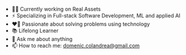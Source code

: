 - 👨‍💻 Currently working on Real Assets
- ⚡ Specializing in Full-stack Software Development, ML and applied AI
- ❤️‍🔥 Passionate about solving problems using technology
- 📚 Lifelong Learner
- 💬 Ask me about anything
- 📫 How to reach me: domenic.colandrea@gmail.com
